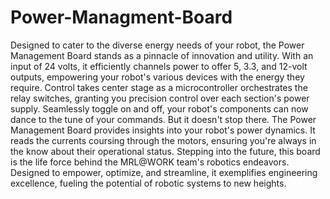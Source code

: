 # Power-Managment-Board
Designed to cater to the diverse energy needs of your robot, the Power Management Board stands as a pinnacle of innovation and utility. With an input of 24 volts, it efficiently channels power to offer 5, 3.3, and 12-volt outputs, empowering your robot's various devices with the energy they require.
Control takes center stage as a microcontroller orchestrates the relay switches, granting you precision control over each section's power supply. Seamlessly toggle on and off, your robot's components can now dance to the tune of your commands.
But it doesn't stop there. The Power Management Board provides insights into your robot's power dynamics. It reads the currents coursing through the motors, ensuring you're always in the know about their operational status.
Stepping into the future, this board is the life force behind the MRL@WORK team's robotics endeavors. Designed to empower, optimize, and streamline, it exemplifies engineering excellence, fueling the potential of robotic systems to new heights.
